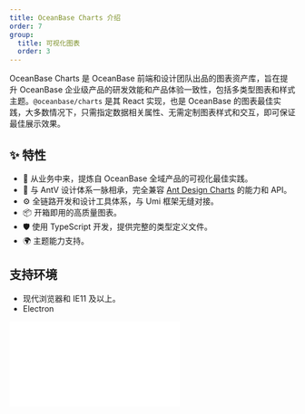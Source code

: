 ```yaml
---
title: OceanBase Charts 介绍
order: 7
group:
  title: 可视化图表
  order: 3
---
```


OceanBase Charts 是 OceanBase 前端和设计团队出品的图表资产库，旨在提升 OceanBase 企业级产品的研发效能和产品体验一致性，包括多类型图表和样式主题。`@oceanbase/charts` 是其 React 实现，也是 OceanBase 的图表最佳实践，大多数情况下，只需指定数据相关属性、无需定制图表样式和交互，即可保证最佳展示效果。

## ✨ 特性

- 🌈 从业务中来，提炼自 OceanBase 全域产品的可视化最佳实践。
- 🎨 与 AntV 设计体系一脉相承，完全兼容 [Ant Design Charts](https://charts.ant.design) 的能力和 API。
- ⚙️ 全链路开发和设计工具体系，与 Umi 框架无缝对接。
- 📦 开箱即用的高质量图表。
- 🛡 使用 TypeScript 开发，提供完整的类型定义文件。
- 🌍 主题能力支持。

## 支持环境

- 现代浏览器和 IE11 及以上。
- Electron

<embed src="./charts-quickstart.md#L8-L100000"></embed>
